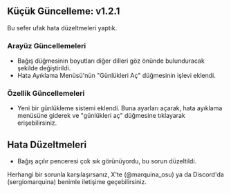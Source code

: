 ## Küçük Güncelleme: v1.2.1
Bu sefer ufak hata düzeltmeleri yaptık.

### Arayüz Güncellemeleri
- Bağış düğmesinin boyutları diğer dilleri göz önünde bulunduracak şekilde değiştirildi.
- Hata Ayıklama Menüsü'nün "Günlükleri Aç" düğmesinin işlevi eklendi.

### Özellik Güncellemeleri
- Yeni bir günlükleme sistemi eklendi. Buna ayarları açarak, hata ayıklama menüsüne giderek ve "günlükleri aç" düğmesine tıklayarak erişebilirsiniz.

## Hata Düzeltmeleri
- Bağış açılır penceresi çok sık görünüyordu, bu sorun düzeltildi.

Herhangi bir sorunla karşılaşırsanız, X'te (@marquina_osu) ya da Discord'da (sergiomarquina) benimle iletişime geçebilirsiniz.
